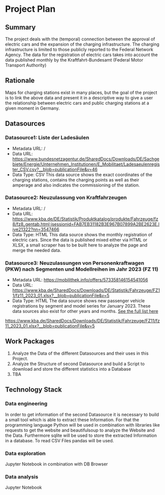 # Project Plan

## Summary
The project deals with the (temporal) connection between the approval of electric cars and the expansion of the charging infrastructure. The charging infrastructure is limited to those publicly reported to the Federal Network Agency. The data for the registration of electric cars takes into account the data published monthly by the Kraftfahrt-Bundesamt (Federal Motor Transport Authority)
## Rationale
Maps for charging stations exist in many places, but the goal of the project is to link the above data and present it in a descriptive way to give a user the relationship between electric cars and public charging stations at a given moment in Germany.
## Datasources

### Datasource1: Liste der Ladesäulen
* Metadata URL: /
* Data URL: https://www.bundesnetzagentur.de/SharedDocs/Downloads/DE/Sachgebiete/Energie/Unternehmen_Institutionen/E_Mobilitaet/Ladesaeulenregister_CSV.csv?__blob=publicationFile&v=46
* Data Type: CSV
This data source shows the exact coordinates of the charging stations, contains the charging points as well as their amperage and also indicates the commissioning of the station.

### Datasource2: Neuzulassung von Kraftfahrzeugen
* Metadata URL: /
* Data URL: https://www.kba.de/DE/Statistik/Produktkatalog/produkte/Fahrzeuge/fz8/fz8_gentab.html;jsessionid=FAB7EB31182B3E967B07899A2BE2623E.live21322?nn=3547466
* Data Type: HTML
This data source shows the monthly registration of electric cars. Since the data is published mixed either via HTML or XLSX, a small scraper has to be built here to analyze the page and merge the needed data.

### Datasource3: Neuzulassungen von Personenkraftwagen (PKW) nach Segmenten und Modellreihen im Jahr 2023 (FZ 11)
* Metadata URL: https://mobilithek.info/offers/573358146154541056
* Data URL: https://www.kba.de/SharedDocs/Downloads/DE/Statistik/Fahrzeuge/FZ11/fz11_2023_01.xlsx?__blob=publicationFile&v=5
* Data Type: HTML
The data source shows new passenger vehicle registrations by segment and model series for January 2023. These data sources also exist for other years and months.
[See the full list here](https://mobilithek.info/offers?searchString=%22Neuzulassungen%20von%20Personenkraftwagen%22&page=2)


https://www.kba.de/SharedDocs/Downloads/DE/Statistik/Fahrzeuge/FZ11/fz11_2023_01.xlsx?__blob=publicationFile&v=5


## Work Packages
1. Analyze the Data of the different Datasources and their uses in this Project.
2. Analyze the Structure of second Datasource and build a Script to download and store the different statistics into a Database 
3. TBA
## Technology Stack
### Data engineering
In order to get information of the second Datasource it is necessary to build a small tool which is able to extract these Information.
For that the programming language Python will be used in combination with libraries like requests to get the website and beautifulsoup to analyze the Website and the Data.
Furthermore sqlite will be used to store the extracted Information in a database. To read CSV Files pandas will be used.
### Data exploration
Jupyter Notebook in combination with DB Browser
### Data analysis
Jupyter Notebook
